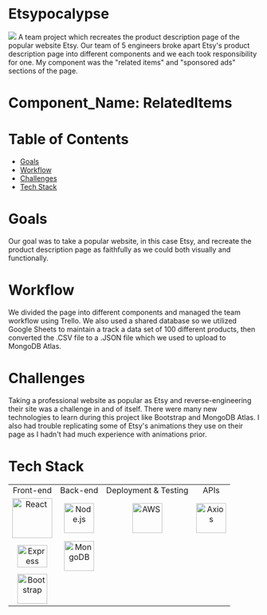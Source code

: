 
# Etsypocalypse
![](https://thumbs.gfycat.com/BlandCarefreeBlackbear-size_restricted.gif)
A team project which recreates the product description page of the popular website Etsy. Our team of 5 engineers broke apart Etsy's product description page into different components and we each took responsibility for one.  My component was the "related items" and "sponsored ads" sections of the page.


# Component_Name: RelatedItems

# Table of Contents
- [Goals](#goals)
- [Workflow](#workflow)
- [Challenges](#challenges)
- [Tech Stack](#tech-stack)

# Goals
Our goal was to take a popular website, in this case Etsy, and recreate the product description page as faithfully as we could both visually and functionally.  

# Workflow
We divided the page into different components and managed the team workflow using Trello.  We also used a shared database so we utilized Google Sheets to maintain a track a data set of 100 different products, then converted the .CSV file to a .JSON file which we used to upload to MongoDB Atlas.  

# Challenges
Taking a professional website as popular as Etsy and reverse-engineering their site was a challenge in and of itself.  There were many new technologies to learn during this project like Bootstrap and MongoDB Atlas.  I also had trouble replicating some of Etsy's animations they use on their page as I hadn't had much experience with animations prior.

# Tech Stack
<table>
  <tr>
  </tr>
  <tr>
    <td align="center">Front-end</td>
    <td align="center">Back-end</td>
    <td align="center">Deployment & Testing</td>
    <td align="center">APIs</td>
  </tr>
  <tr>
    <td align="center"><img src="https://upload.wikimedia.org/wikipedia/commons/thumb/a/a7/React-icon.svg/1280px-React-icon.svg.png" alt="React" title="React" width="80px"/></td>
    <td align="center"><img src="https://upload.wikimedia.org/wikipedia/commons/thumb/d/d9/Node.js_logo.svg/1280px-Node.js_logo.svg.png" alt="Node.js" title="Node.js" width="60px"/></td>
    <td align="center"><img src="https://seeklogo.net/wp-content/uploads/2015/09/amazon-web-services-logo.png" alt="AWS" title="AWS" width="60px"/></td>
    <td align="center"><img src="https://user-images.githubusercontent.com/8939680/57233884-20344080-6fe5-11e9-8df3-0df1282e1574.png" alt="Axios" title="Axios" width="60px"/></td>
  </tr>
  <tr>
    <td align="center"><img src="https://buttercms.com/static/images/tech_banners/ExpressJS.png" alt="Express" title="Express" width="60px" height="45px"/></td>
    <td align="center"><img src="https://www.logolynx.com/images/logolynx/f4/f436442c17fa509c78e28aa28c76b923.png" alt="MongoDB" title="MongoDB" width="60px"/></td>
  </tr>
  <tr>
    <td align="center"><img src="https://fuzati.com/wp-content/uploads/2016/12/Bootstrap-Logo.png" alt="Bootstrap" title="Bootstrap" width="60px"/></td>
  </tr>
</table>
